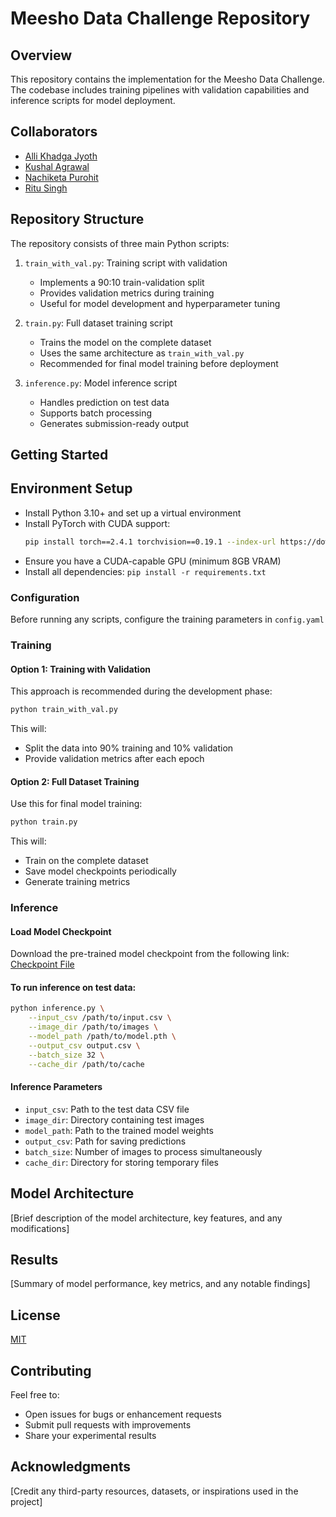 # Meesho Data Challenge Repository

## Overview
This repository contains the implementation for the Meesho Data Challenge. The codebase includes training pipelines with validation capabilities and inference scripts for model deployment.

## Collaborators

- [Alli Khadga Jyoth](https://www.linkedin.com/in/khadga-a/)
- [Kushal Agrawal](https://www.linkedin.com/in/kushal-agrawal-36a387168/)
- [Nachiketa Purohit](https://www.linkedin.com/in/nachiketa-purohit-2409551b1/)
- [Ritu Singh](https://www.linkedin.com/in/ritusingh46/)

## Repository Structure
The repository consists of three main Python scripts:

1. `train_with_val.py`: Training script with validation
   - Implements a 90:10 train-validation split
   - Provides validation metrics during training
   - Useful for model development and hyperparameter tuning

2. `train.py`: Full dataset training script
   - Trains the model on the complete dataset
   - Uses the same architecture as `train_with_val.py`
   - Recommended for final model training before deployment

3. `inference.py`: Model inference script
   - Handles prediction on test data
   - Supports batch processing
   - Generates submission-ready output

## Getting Started

## Environment Setup

- Install Python 3.10+ and set up a virtual environment
- Install PyTorch with CUDA support:
  ```bash
  pip install torch==2.4.1 torchvision==0.19.1 --index-url https://download.pytorch.org/whl/cu121
  ```
- Ensure you have a CUDA-capable GPU (minimum 8GB VRAM)
- Install all dependencies: `pip install -r requirements.txt`


### Configuration
Before running any scripts, configure the training parameters in `config.yaml`

### Training

#### Option 1: Training with Validation
This approach is recommended during the development phase:
```bash
python train_with_val.py
```
This will:
- Split the data into 90% training and 10% validation
- Provide validation metrics after each epoch

#### Option 2: Full Dataset Training
Use this for final model training:
```bash
python train.py
```
This will:
- Train on the complete dataset
- Save model checkpoints periodically
- Generate training metrics

### Inference
#### Load Model Checkpoint
Download the pre-trained model checkpoint from the following link:
[Checkpoint File](https://www.kaggle.com/models/naconda2611/vit-h-14-quickgelu-fulltrain-e4)

#### To run inference on test data:
```bash
python inference.py \
    --input_csv /path/to/input.csv \
    --image_dir /path/to/images \
    --model_path /path/to/model.pth \
    --output_csv output.csv \
    --batch_size 32 \
    --cache_dir /path/to/cache
```

#### Inference Parameters
- `input_csv`: Path to the test data CSV file
- `image_dir`: Directory containing test images
- `model_path`: Path to the trained model weights
- `output_csv`: Path for saving predictions
- `batch_size`: Number of images to process simultaneously
- `cache_dir`: Directory for storing temporary files

## Model Architecture
[Brief description of the model architecture, key features, and any modifications]

## Results
[Summary of model performance, key metrics, and any notable findings]

## License
[MIT](LICENSE)

## Contributing
Feel free to:
- Open issues for bugs or enhancement requests
- Submit pull requests with improvements
- Share your experimental results

## Acknowledgments
[Credit any third-party resources, datasets, or inspirations used in the project]
